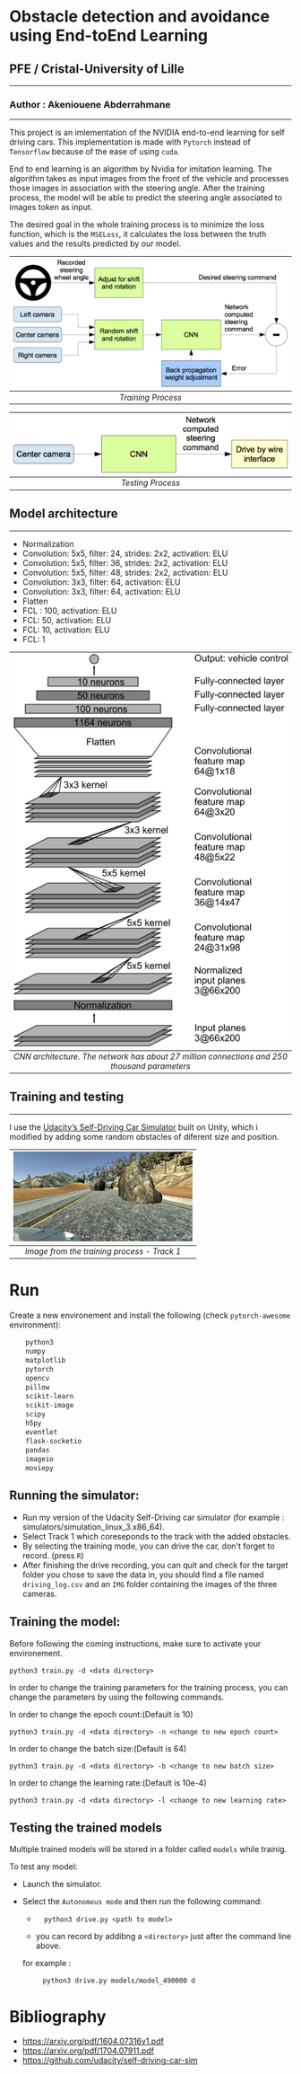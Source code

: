 # Obstacle detection and avoidance using End-toEnd Learning
## PFE / Cristal-University of Lille
---
### Author : Akeniouene Abderrahmane
---

This project is an imlementation of the NVIDIA end-to-end learning for self driving cars.
This implementation is made with `Pytorch` instead of `Tensorflow` because of the ease of using `cuda`.

End to end learning is an algorithm by Nvidia for imitation learning.
The algorithm takes as input images from the front of the vehicle and
processes those images in association with the steering angle.
After the training process, the model will be able to predict the steering angle associated to images token as input.

The desired goal in the whole training process is to minimize the loss function, which is the `MSELoss`, it calculates the loss between the truth values and the results predicted by our model.


| ![Training process](Images/training-624x291.png) | 
|:--:| 
| *Training Process* |
     

| ![Testing process](Images/inference-624x132.png) | 
|:--:| 
| *Testing Process* |

## Model architecture
---

- Normalization
- Convolution: 5x5, filter: 24, strides: 2x2, activation: ELU
- Convolution: 5x5, filter: 36, strides: 2x2, activation: ELU
- Convolution: 5x5, filter: 48, strides: 2x2, activation: ELU
- Convolution: 3x3, filter: 64, activation: ELU
- Convolution: 3x3, filter: 64, activation: ELU
- Flatten
- FCL : 100, activation: ELU
- FCL:  50, activation: ELU
- FCL:  10, activation: ELU
- FCL:  1

| ![cnn](Images/cnn-architecture-624x890.png) | 
|:--:| 
| *CNN architecture. The network has about 27 million connections and 250 thousand parameters* |

## Training and testing
---

I use the <a href="https://github.com/udacity/self-driving-car-sim">Udacity’s Self-Driving Car Simulator</a> built on Unity, which i modified by adding some random obstacles of diferent size and position.


| ![Testing process](Images/unnamed.jpg) | 
|:--:| 
| *Image from the training process - Track 1* |

# Run
Create a new environement and install the following (check `pytorch-awesome` environment): 
````
    python3
    numpy
    matplotlib
    pytorch
    opencv
    pillow
    scikit-learn
    scikit-image
    scipy
    h5py
    eventlet
    flask-socketio
    pandas
    imageio
    moviepy
````


Running the simulator:
----

- Run my version of the Udacity Self-Driving car simulator (for example : simulators/simulation_linux_3.x86_64).
- Select Track 1 which coreseponds to the track with the added obstacles.
- By selecting the training mode, you can drive the car, don't forget to record. (press `R`)
- After finishing the drive recording, you can quit and check for the target folder you chose to save the data in, you should find a file named `driving_log.csv` and an `IMG` folder containing the images of the three cameras.


Training the model:
---
Before following the coming instructions, make sure to activate your environement.

````
python3 train.py -d <data directory>
````


In order to change the training parameters for the training process, you can change the parameters by using the following commands.

In order to change the epoch count:(Default is 10)
````
python3 train.py -d <data directory> -n <change to new epoch count>
````
In order to change the batch size:(Default is 64)

````
python3 train.py -d <data directory> -b <change to new batch size>
````
In order to change the learning rate:(Default is 10e-4)

````
python3 train.py -d <data directory> -l <change to new learning rate>
````

Testing the trained models
---
Multiple trained models will be stored in a folder called `models` while trainig.

To test any model:
- Launch the simulator.
- Select the `Autonomous mode` and then run the following command:
    - ```
        python3 drive.py <path to model>
        ```
    - you can record by addibng a `<directory>` just after the command line above.

     for example :
          
     ```
          python3 drive.py models/model_490000 d
     ```
# Bibliography

- https://arxiv.org/pdf/1604.07316v1.pdf
- https://arxiv.org/pdf/1704.07911.pdf
- https://github.com/udacity/self-driving-car-sim
